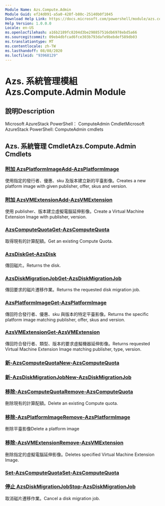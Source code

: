 ```yaml
---
Module Name: Azs.Compute.Admin
Module Guid: ef24d091-a5a0-428f-b80c-25140b0f1045
Download Help Link: https://docs.microsoft.com/powershell/module/azs.compute.admin
Help Version: 1.0.0.0
Locale: en-US
ms.openlocfilehash: a16b2189fc8204d3be298857516db6978ebd5a66
ms.sourcegitcommit: 09eb4dbfcad6fce303b793dafe9bebdef589db03
ms.translationtype: MT
ms.contentlocale: zh-TW
ms.lasthandoff: 08/08/2020
ms.locfileid: "93968129"
---
```

# <span data-ttu-id="0c144-101">Azs. 系統管理模組</span><span class="sxs-lookup"><span data-stu-id="0c144-101">Azs.Compute.Admin Module</span></span>
## <span data-ttu-id="0c144-102">說明</span><span class="sxs-lookup"><span data-stu-id="0c144-102">Description</span></span>
<span data-ttu-id="0c144-103">Microsoft AzureStack PowerShell： ComputeAdmin Cmdlet</span><span class="sxs-lookup"><span data-stu-id="0c144-103">Microsoft AzureStack PowerShell: ComputeAdmin cmdlets</span></span>

## <span data-ttu-id="0c144-104">Azs. 系統管理 Cmdlet</span><span class="sxs-lookup"><span data-stu-id="0c144-104">Azs.Compute.Admin Cmdlets</span></span>
### [<span data-ttu-id="0c144-105">附加 AzsPlatformImage</span><span class="sxs-lookup"><span data-stu-id="0c144-105">Add-AzsPlatformImage</span></span>](Add-AzsPlatformImage.md)
<span data-ttu-id="0c144-106">使用指定的發行者、優惠、sku 及版本建立新的平臺影像。</span><span class="sxs-lookup"><span data-stu-id="0c144-106">Creates a new platform image with given publisher, offer, skus and version.</span></span>

### [<span data-ttu-id="0c144-107">附加 AzsVMExtension</span><span class="sxs-lookup"><span data-stu-id="0c144-107">Add-AzsVMExtension</span></span>](Add-AzsVMExtension.md)
<span data-ttu-id="0c144-108">使用 publisher、版本建立虛擬電腦延伸影像。</span><span class="sxs-lookup"><span data-stu-id="0c144-108">Create a Virtual Machine Extension Image with publisher, version.</span></span>

### [<span data-ttu-id="0c144-109">AzsComputeQuota</span><span class="sxs-lookup"><span data-stu-id="0c144-109">Get-AzsComputeQuota</span></span>](Get-AzsComputeQuota.md)
<span data-ttu-id="0c144-110">取得現有的計算配額。</span><span class="sxs-lookup"><span data-stu-id="0c144-110">Get an existing Compute Quota.</span></span>

### [<span data-ttu-id="0c144-111">AzsDisk</span><span class="sxs-lookup"><span data-stu-id="0c144-111">Get-AzsDisk</span></span>](Get-AzsDisk.md)
<span data-ttu-id="0c144-112">傳回磁片。</span><span class="sxs-lookup"><span data-stu-id="0c144-112">Returns the disk.</span></span>

### [<span data-ttu-id="0c144-113">AzsDiskMigrationJob</span><span class="sxs-lookup"><span data-stu-id="0c144-113">Get-AzsDiskMigrationJob</span></span>](Get-AzsDiskMigrationJob.md)
<span data-ttu-id="0c144-114">傳回要求的磁片遷移作業。</span><span class="sxs-lookup"><span data-stu-id="0c144-114">Returns the requested disk migration job.</span></span>

### [<span data-ttu-id="0c144-115">AzsPlatformImage</span><span class="sxs-lookup"><span data-stu-id="0c144-115">Get-AzsPlatformImage</span></span>](Get-AzsPlatformImage.md)
<span data-ttu-id="0c144-116">傳回符合發行者、優惠、sku 與版本的特定平臺影像。</span><span class="sxs-lookup"><span data-stu-id="0c144-116">Returns the specific platform image matching publisher, offer, skus and version.</span></span>

### [<span data-ttu-id="0c144-117">AzsVMExtension</span><span class="sxs-lookup"><span data-stu-id="0c144-117">Get-AzsVMExtension</span></span>](Get-AzsVMExtension.md)
<span data-ttu-id="0c144-118">傳回符合發行者、類型、版本的要求虛擬機器延伸影像。</span><span class="sxs-lookup"><span data-stu-id="0c144-118">Returns requested Virtual Machine Extension Image matching publisher, type, version.</span></span>

### [<span data-ttu-id="0c144-119">新-AzsComputeQuota</span><span class="sxs-lookup"><span data-stu-id="0c144-119">New-AzsComputeQuota</span></span>](New-AzsComputeQuota.md)


### [<span data-ttu-id="0c144-120">新-AzsDiskMigrationJob</span><span class="sxs-lookup"><span data-stu-id="0c144-120">New-AzsDiskMigrationJob</span></span>](New-AzsDiskMigrationJob.md)


### [<span data-ttu-id="0c144-121">移除-AzsComputeQuota</span><span class="sxs-lookup"><span data-stu-id="0c144-121">Remove-AzsComputeQuota</span></span>](Remove-AzsComputeQuota.md)
<span data-ttu-id="0c144-122">刪除現有的計算配額。</span><span class="sxs-lookup"><span data-stu-id="0c144-122">Delete an existing Compute quota.</span></span>

### [<span data-ttu-id="0c144-123">移除-AzsPlatformImage</span><span class="sxs-lookup"><span data-stu-id="0c144-123">Remove-AzsPlatformImage</span></span>](Remove-AzsPlatformImage.md)
<span data-ttu-id="0c144-124">刪除平臺影像</span><span class="sxs-lookup"><span data-stu-id="0c144-124">Delete a platform image</span></span>

### [<span data-ttu-id="0c144-125">移除-AzsVMExtension</span><span class="sxs-lookup"><span data-stu-id="0c144-125">Remove-AzsVMExtension</span></span>](Remove-AzsVMExtension.md)
<span data-ttu-id="0c144-126">刪除指定的虛擬電腦延伸影像。</span><span class="sxs-lookup"><span data-stu-id="0c144-126">Deletes specified Virtual Machine Extension Image.</span></span>

### [<span data-ttu-id="0c144-127">Set-AzsComputeQuota</span><span class="sxs-lookup"><span data-stu-id="0c144-127">Set-AzsComputeQuota</span></span>](Set-AzsComputeQuota.md)


### [<span data-ttu-id="0c144-128">停止 AzsDiskMigrationJob</span><span class="sxs-lookup"><span data-stu-id="0c144-128">Stop-AzsDiskMigrationJob</span></span>](Stop-AzsDiskMigrationJob.md)
<span data-ttu-id="0c144-129">取消磁片遷移作業。</span><span class="sxs-lookup"><span data-stu-id="0c144-129">Cancel a disk migration job.</span></span>

